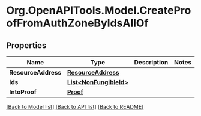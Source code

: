# Org.OpenAPITools.Model.CreateProofFromAuthZoneByIdsAllOf

## Properties

| Name                | Type                                              | Description | Notes |
| ------------------- | ------------------------------------------------- | ----------- | ----- |
| **ResourceAddress** | [**ResourceAddress**](ResourceAddress.md)         |             |
| **Ids**             | [**List&lt;NonFungibleId&gt;**](NonFungibleId.md) |             |
| **IntoProof**       | [**Proof**](Proof.md)                             |             |

[[Back to Model list]](../README.md#documentation-for-models)
[[Back to API list]](../README.md#documentation-for-api-endpoints)
[[Back to README]](../README.md)
